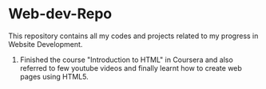# Web-dev-Repo
This repository contains all my codes and projects related to my progress in Website Development.
1) Finished the course "Introduction to HTML" in Coursera and also referred to few youtube videos and finally learnt how to create web pages using HTML5.
